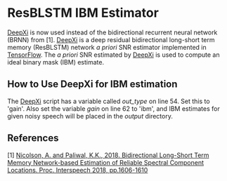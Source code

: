 # ResBLSTM IBM Estimator

[DeepXi](https://github.com/anicolson/DeepXi) is now used instead of the bidirectional recurrent neural network (BRNN) from [1]. [DeepXi](https://github.com/anicolson/DeepXi) is a deep residual bidirectional long-short term memory (ResBLSTM) network *a priori* SNR estimator implemented in [TensorFlow](https://www.tensorflow.org/). The *a priori* SNR estimated by [DeepXi](https://github.com/anicolson/DeepXi) is used to compute an ideal binary mask (IBM) estimate. 

## How to Use DeepXi for IBM estimation
The [DeepXi](https://github.com/anicolson/DeepXi) script has a variable called *out_type* on line 54. Set this to 'gain'. Also set the variable *gain* on line 62 to 'ibm', and IBM estimates for given noisy speech will be placed in the *output* directory.

## References
[1] [Nicolson, A. and Paliwal, K.K., 2018. Bidirectional Long-Short Term Memory Network-based Estimation of Reliable Spectral Component Locations. Proc. Interspeech 2018, pp.1606-1610](https://www.isca-speech.org/archive/Interspeech_2018/pdfs/1134.pdf)